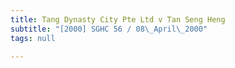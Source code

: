 ```yaml
---
title: Tang Dynasty City Pte Ltd v Tan Seng Heng
subtitle: "[2000] SGHC 56 / 08\_April\_2000"
tags: null

---
```


